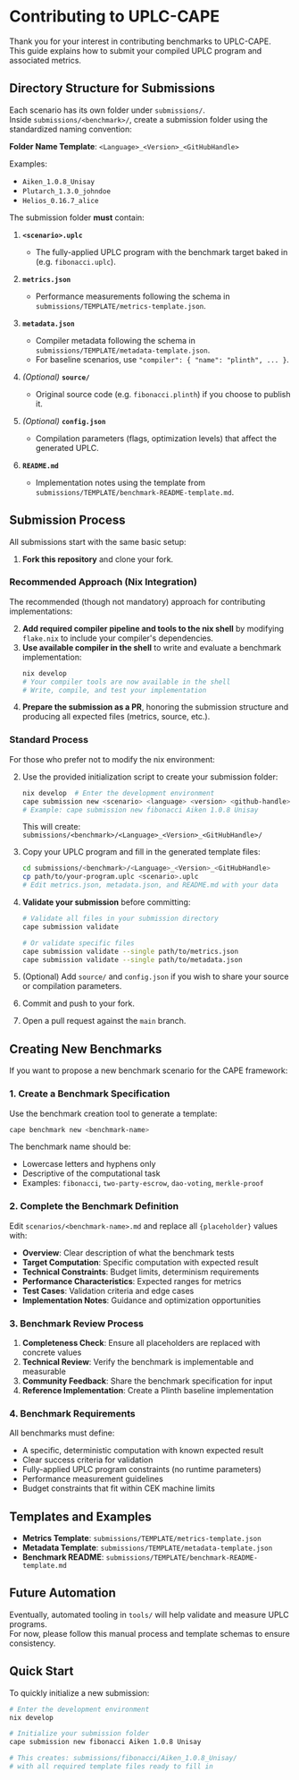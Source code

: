 # Contributing to UPLC-CAPE

Thank you for your interest in contributing benchmarks to UPLC-CAPE.  
This guide explains how to submit your compiled UPLC program and associated metrics.

## Directory Structure for Submissions

Each scenario has its own folder under `submissions/`.  
Inside `submissions/<benchmark>/`, create a submission folder using the standardized naming convention:

**Folder Name Template**: `<Language>_<Version>_<GitHubHandle>`

Examples:

- `Aiken_1.0.8_Unisay`
- `Plutarch_1.3.0_johndoe`
- `Helios_0.16.7_alice`

The submission folder **must** contain:

1. **`<scenario>.uplc`**

   - The fully-applied UPLC program with the benchmark target baked in (e.g. `fibonacci.uplc`).

2. **`metrics.json`**

   - Performance measurements following the schema in `submissions/TEMPLATE/metrics-template.json`.

3. **`metadata.json`**

   - Compiler metadata following the schema in `submissions/TEMPLATE/metadata-template.json`.
   - For baseline scenarios, use `"compiler": { "name": "plinth", ... }`.

4. _(Optional)_ **`source/`**

   - Original source code (e.g. `fibonacci.plinth`) if you choose to publish it.

5. _(Optional)_ **`config.json`**

   - Compilation parameters (flags, optimization levels) that affect the generated UPLC.

6. **`README.md`**
   - Implementation notes using the template from `submissions/TEMPLATE/benchmark-README-template.md`.

## Submission Process

All submissions start with the same basic setup:

1. **Fork this repository** and clone your fork.

### Recommended Approach (Nix Integration)

The recommended (though not mandatory) approach for contributing implementations:

2. **Add required compiler pipeline and tools to the nix shell** by modifying `flake.nix` to include your compiler's dependencies.
3. **Use available compiler in the shell** to write and evaluate a benchmark implementation:
   ```bash
   nix develop
   # Your compiler tools are now available in the shell
   # Write, compile, and test your implementation
   ```
4. **Prepare the submission as a PR**, honoring the submission structure and producing all expected files (metrics, source, etc.).

### Standard Process

For those who prefer not to modify the nix environment:

2. Use the provided initialization script to create your submission folder:
   ```bash
   nix develop  # Enter the development environment
   cape submission new <scenario> <language> <version> <github-handle>
   # Example: cape submission new fibonacci Aiken 1.0.8 Unisay
   ```
   This will create: `submissions/<benchmark>/<Language>_<Version>_<GitHubHandle>/`
3. Copy your UPLC program and fill in the generated template files:
   ```bash
   cd submissions/<benchmark>/<Language>_<Version>_<GitHubHandle>
   cp path/to/your-program.uplc <scenario>.uplc
   # Edit metrics.json, metadata.json, and README.md with your data
   ```
4. **Validate your submission** before committing:

   ```bash
   # Validate all files in your submission directory
   cape submission validate

   # Or validate specific files
   cape submission validate --single path/to/metrics.json
   cape submission validate --single path/to/metadata.json
   ```

5. (Optional) Add `source/` and `config.json` if you wish to share your source or compilation parameters.
6. Commit and push to your fork.
7. Open a pull request against the `main` branch.

## Creating New Benchmarks

If you want to propose a new benchmark scenario for the CAPE framework:

### 1. Create a Benchmark Specification

Use the benchmark creation tool to generate a template:

```bash
cape benchmark new <benchmark-name>
```

The benchmark name should be:

- Lowercase letters and hyphens only
- Descriptive of the computational task
- Examples: `fibonacci`, `two-party-escrow`, `dao-voting`, `merkle-proof`

### 2. Complete the Benchmark Definition

Edit `scenarios/<benchmark-name>.md` and replace all `{placeholder}` values with:

- **Overview**: Clear description of what the benchmark tests
- **Target Computation**: Specific computation with expected result
- **Technical Constraints**: Budget limits, determinism requirements
- **Performance Characteristics**: Expected ranges for metrics
- **Test Cases**: Validation criteria and edge cases
- **Implementation Notes**: Guidance and optimization opportunities

### 3. Benchmark Review Process

1. **Completeness Check**: Ensure all placeholders are replaced with concrete values
2. **Technical Review**: Verify the benchmark is implementable and measurable
3. **Community Feedback**: Share the benchmark specification for input
4. **Reference Implementation**: Create a Plinth baseline implementation

### 4. Benchmark Requirements

All benchmarks must define:

- A specific, deterministic computation with known expected result
- Clear success criteria for validation
- Fully-applied UPLC program constraints (no runtime parameters)
- Performance measurement guidelines
- Budget constraints that fit within CEK machine limits

## Templates and Examples

- **Metrics Template**: `submissions/TEMPLATE/metrics-template.json`
- **Metadata Template**: `submissions/TEMPLATE/metadata-template.json`
- **Benchmark README**: `submissions/TEMPLATE/benchmark-README-template.md`

## Future Automation

Eventually, automated tooling in `tools/` will help validate and measure UPLC programs.  
For now, please follow this manual process and template schemas to ensure consistency.

## Quick Start

To quickly initialize a new submission:

```bash
# Enter the development environment
nix develop

# Initialize your submission folder
cape submission new fibonacci Aiken 1.0.8 Unisay

# This creates: submissions/fibonacci/Aiken_1.0.8_Unisay/
# with all required template files ready to fill in
```
